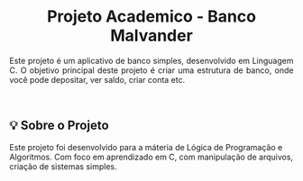 <h1 align="center">Projeto Academico - Banco Malvander</h1>

<p align="justify">
Este projeto é um aplicativo de banco simples, desenvolvido em Linguagem C. O objetivo principal deste projeto é criar uma estrutura de banco, onde você pode depositar, ver saldo, criar conta etc.
</p>

<br>

## 💡 Sobre o Projeto

Este projeto foi desenvolvido para a máteria de Lógica de Programação e Algoritmos. Com foco em aprendizado em C, com manipulação de arquivos, criação de sistemas simples.
